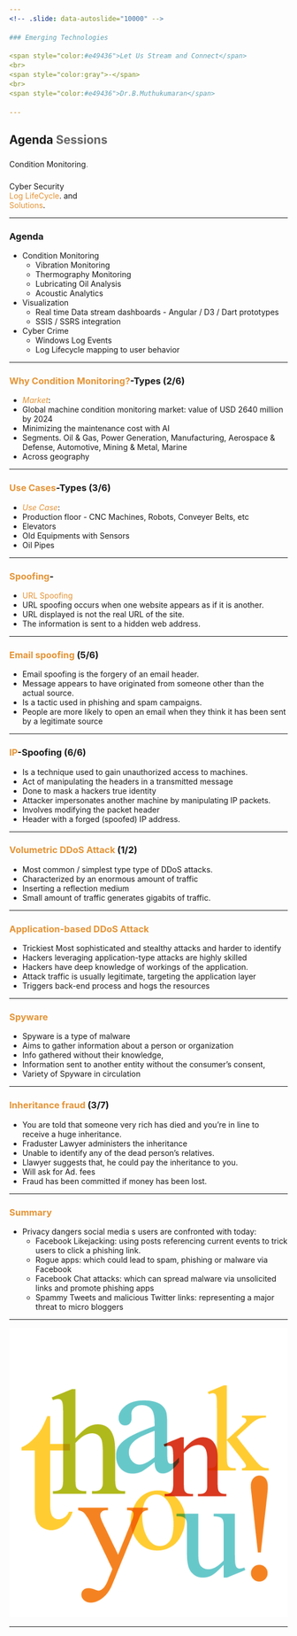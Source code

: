 ```yaml
---
<!-- .slide: data-autoslide="10000" -->

### Emerging Technologies

<span style="color:#e49436">Let Us Stream and Connect</span>
<br>
<span style="color:gray">-</span>
<br>
<span style="color:#e49436">Dr.B.Muthukumaran</span>

---
```


<!-- .slide: data-autoslide="2000" -->

## Agenda <span style="color: #666666">Sessions</span>
### <span class="fragment" data-fragment-index="1" data-autoslide="2000">
Condition Monitoring<span style="color: #666666">.</span>
<br>
### <span class="fragment" data-fragment-index="2" data-autoslide="3500">
Cyber Security <br> <span style="color:#e49436">Log LifeCycle</span>. and <br>
	<span style="color: #e49436">Solutions</span>.</li>

---
<!-- .slide: data-autoslide="2000" -->

### Agenda
- Condition Monitoring
  + Vibration Monitoring 
  + Thermography Monitoring 
  + Lubricating Oil Analysis
  + Acoustic Analytics
- Visualization
  + Real time Data stream dashboards - Angular / D3 / Dart prototypes
  + SSIS / SSRS integration
- Cyber Crime
  + Windows Log Events
  + Log Lifecycle mapping to user behavior
 
---
<!-- .slide: data-autoslide="11000" -->

### <span style="color: #e49436">Why Condition Monitoring?</span>-Types (2/6)

- <span style="color: #e49436">*Market*</span>: 
- Global machine condition monitoring market: value of USD 2640 million by 2024
- Minimizing the maintenance cost with AI
- Segments. Oil & Gas, Power Generation, Manufacturing, Aerospace & Defense, Automotive, Mining & Metal, Marine
- Across geography

---
<!-- .slide: data-autoslide="12000" -->

### <span style="color: #e49436">Use Cases</span>-Types (3/6)

- <span style="color: #e49436">*Use Case*</span>: 
- Production floor - CNC Machines, Robots, Conveyer Belts, etc  
- Elevators  
- Old Equipments with Sensors
- Oil Pipes 
---
<!-- .slide: data-autoslide="12000" -->

### <span style="color: #e49436">Spoofing</span>-

- <span style="color: #e49436"> URL Spoofing</span>  
- URL spoofing occurs when one website appears as if it is another. 
- URL displayed is not the real URL of the site. 
- The information is  sent to a hidden web address.

---
<!-- .slide: data-autoslide="8000" -->

### <span style="color: #e49436"> Email spoofing </span> (5/6)

- Email spoofing is the forgery of an email header.
- Message appears to have originated from someone other than the actual source.
- Is a tactic used in phishing and spam campaigns.
- People are more likely to open an email when they think it has been sent by a legitimate source

---
<!-- .slide: data-autoslide="8000" -->

### <span style="color: #e49436">IP</span>-Spoofing (6/6)

- Is a technique used to gain unauthorized access to machines.
- Act of manipulating the headers in a transmitted message 
- Done to mask a hackers true identity 
- Attacker impersonates another machine by manipulating IP packets.
- Involves modifying the packet header
- Header with a forged (spoofed) IP address.

---

<!-- .slide: data-autoslide="8000" -->
### <span style="color: #e49436">Volumetric DDoS Attack </span> (1/2)

- Most common / simplest type type of DDoS attacks. 
- Characterized by an enormous amount of traffic 
- Inserting a reflection medium
- Small amount of traffic generates gigabits of traffic. 

---
<!-- .slide: data-autoslide="8000" -->
### <span style="color: #e49436"> Application-based DDoS Attack</span>

- Trickiest Most sophisticated and stealthy attacks and harder to identify 
- Hackers leveraging application-type attacks are highly skilled 
- Hackers have deep knowledge of workings of the application. 
- Attack traffic is usually legitimate, targeting the application layer 
- Triggers back-end process and hogs the resources 

---

<!-- .slide: data-autoslide="15000" -->

### <span style="color: #e49436"> Spyware</span>

- Spyware is a type of malware
- Aims to gather information about a person or organization
- Info gathered without their knowledge,
- Information sent to another entity without the consumer’s consent,
- Variety of Spyware in circulation


---
<!-- .slide: data-autoslide="15000" -->
### <span style="color: #e49436"> Inheritance fraud </span> (3/7)

- You are told that someone very rich has died and you’re in line to receive a huge inheritance.
- Fraduster Lawyer administers the inheritance 
- Unable to identify any of the dead person’s relatives. 
- Llawyer suggests that, he could pay the inheritance to you. 
- Will ask for Ad. fees
- Fraud has been committed if money has been lost.

---

<!-- .slide: data-autoslide="15000" -->
### <span style="color: #e49436">Summary</span> 

- Privacy dangers social media s users are confronted with today:
	+ Facebook Likejacking: using posts referencing current events to trick users to click a phishing link.
  + Rogue apps: which could lead to spam, phishing or malware via Facebook
  + Facebook Chat attacks: which can spread malware via unsolicited links and promote phishing apps
  + Spammy Tweets and malicious Twitter links: representing a major threat to micro bloggers

---

![Thanks](images/thanks.png)

---

